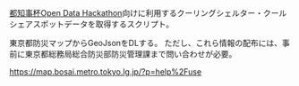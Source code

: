 [都知事杯Open Data Hackathon]([url](https://odhackathon.metro.tokyo.lg.jp/))向けに利用するクーリングシェルター・クールシェアスポットデータを取得するスクリプト。


東京都防災マップからGeoJsonをDLする。
ただし、これら情報の配布には、事前に東京都総務局総合防災部防災管理課まで問い合わせが必要。

https://map.bosai.metro.tokyo.lg.jp/?p=help%2Fuse
